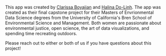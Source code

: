 This app was created by [Clarissa Boyajian](https://cboyajian.github.io/) 
and [Halina Do-Linh](https://hdolinh.github.io/). The app was created as their 
final capstone project for their Masters of Envrionmental Data Science degrees 
from the University of California's Bren School of Environmental Science and 
Management. Both women are passionate about environmental justice, open science, 
the art of data visualizations, and spending time recreating outdoors. 

Please reach out to either or both of us if you have questions about this 
project!